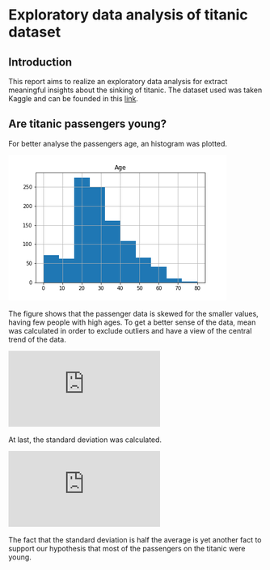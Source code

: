 # Exploratory data analysis of titanic dataset

## Introduction
This report aims to realize an exploratory data analysis for extract meaningful insights
about the sinking of titanic. The dataset used was taken Kaggle and can be founded
in this [link](https://www.kaggle.com/c/titanic/data).

## Are titanic passengers young?
For better analyse the passengers age, an histogram was plotted.

![Histogram age](./assets/age_histogram.png)

The figure shows that the passenger data is skewed for the smaller values, having few
people with high ages. To get a better sense of the data, mean
was calculated in order to exclude outliers and have a view of the central trend of the data.

![\Large mean=29.8866661 ](https://latex.codecogs.com/svg.latex?mean=29.8866661)

At last, the standard deviation was calculated.

![\Large std=14.4134932 ](https://latex.codecogs.com/svg.latex?std=14.4134932)

The fact that the standard deviation is half the average is yet another fact to support our hypothesis that most of the passengers on the titanic were young.
